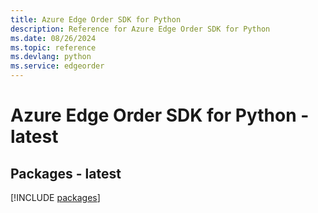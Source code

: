 ```yaml
---
title: Azure Edge Order SDK for Python
description: Reference for Azure Edge Order SDK for Python
ms.date: 08/26/2024
ms.topic: reference
ms.devlang: python
ms.service: edgeorder
---
```

# Azure Edge Order SDK for Python - latest
## Packages - latest
[!INCLUDE [packages](edge-order-index.md)]